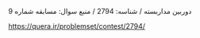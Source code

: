 دوربین مداربسته / شناسه: 2794 / منبع سوال: مسابقه شماره 9

https://quera.ir/problemset/contest/2794/